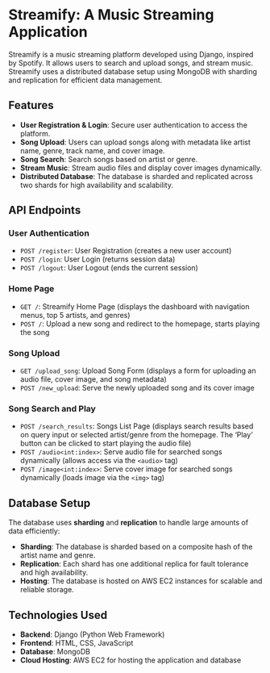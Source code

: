 # Streamify: A Music Streaming Application

Streamify is a music streaming platform developed using Django, inspired by Spotify. It allows users to search and upload songs, and stream music. Streamify uses a distributed database setup using MongoDB with sharding and replication for efficient data management.

## Features
- **User Registration & Login**: Secure user authentication to access the platform.
- **Song Upload**: Users can upload songs along with metadata like artist name, genre, track name, and cover image.
- **Song Search**: Search songs based on artist or genre.
- **Stream Music**: Stream audio files and display cover images dynamically.
- **Distributed Database**: The database is sharded and replicated across two shards for high availability and scalability.

## API Endpoints

### User Authentication
- `POST /register`: User Registration (creates a new user account)
- `POST /login`: User Login (returns session data)
- `POST /logout`: User Logout (ends the current session)

### Home Page
- `GET /`: Streamify Home Page (displays the dashboard with navigation menus, top 5 artists, and genres)
- `POST /`: Upload a new song and redirect to the homepage, starts playing the song

### Song Upload
- `GET /upload_song`: Upload Song Form (displays a form for uploading an audio file, cover image, and song metadata)
- `POST /new_upload`: Serve the newly uploaded song and its cover image

### Song Search and Play
- `POST /search_results`: Songs List Page (displays search results based on query input or selected artist/genre from the homepage. The ‘Play’ button can be clicked to start playing the audio file)
- `POST /audio<int:index>`: Serve audio file for searched songs dynamically (allows access via the `<audio>` tag)
- `POST /image<int:index>`: Serve cover image for searched songs dynamically (loads image via the `<img>` tag)

## Database Setup

The database uses **sharding** and **replication** to handle large amounts of data efficiently:
- **Sharding**: The database is sharded based on a composite hash of the artist name and genre.
- **Replication**: Each shard has one additional replica for fault tolerance and high availability.
- **Hosting**: The database is hosted on AWS EC2 instances for scalable and reliable storage.

## Technologies Used
- **Backend**: Django (Python Web Framework)
- **Frontend**: HTML, CSS, JavaScript
- **Database**: MongoDB
- **Cloud Hosting**: AWS EC2 for hosting the application and database
